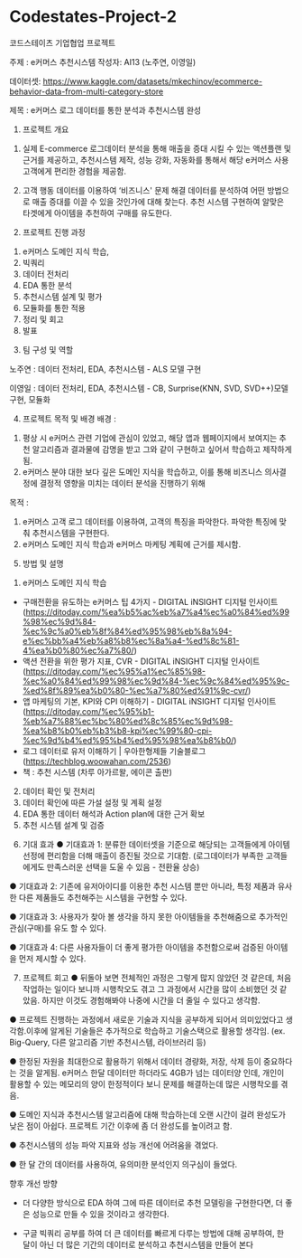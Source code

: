 # Codestates-Project-2
코드스테이츠 기업협업 프로젝트 

주제 : e커머스 추천시스템 
작성자: AI13 (노주연, 이영일)

데이터셋: https://www.kaggle.com/datasets/mkechinov/ecommerce-behavior-data-from-multi-category-store

제목 : e커머스 로그 데이터를 통한 분석과 추천시스템 완성

1. 프로젝트 개요
1) 실제 E-commerce 로그데이터 분석을 통해 매출을 증대 시킬 수 있는 액션플랜 및
근거를 제공하고, 추천시스템 제작, 성능 강화, 자동화를 통해서 해당 e커머스 사용
고객에게 편리한 경험을 제공함.

2) 고객 행동 데이터를 이용하여 ‘비즈니스' 문제 해결
데이터를 분석하여 어떤 방법으로 매출 증대를 이끌 수 있을 것인가에 대해 찾는다.
추천 시스템 구현하여 알맞은 타겟에게 아이템을 추천하여 구매를 유도한다.

2. 프로젝트 진행 과정
1) e커머스 도메인 지식 학습,
2) 빅쿼리
3) 데이터 전처리
4) EDA 통한 분석
5) 추천시스템 설계 및 평가
6) 모듈화를 통한 적용
7) 정리 및 회고 
8) 발표

3. 팀 구성 및 역할

노주연 : 데이터 전처리, EDA, 추천시스템 - ALS 모델 구현

이영일 : 데이터 전처리, EDA, 추천시스템 - CB, Surprise(KNN, SVD, SVD++)모델
구현, 모듈화

4. 프로젝트 목적 및 배경
배경 :
1) 평상 시 e커머스 관련 기업에 관심이 있었고, 해당 앱과 웹페이지에서 보여지는
추천 알고리즘과 결과물에 감명을 받고 그와 같이 구현하고 싶어서 학습하고
제작하게됨.
2) e커머스 분야 대한 보다 깊은 도메인 지식을 학습하고, 이를 통해 비즈니스
의사결정에 결정적 영향을 미치는 데이터 분석을 진행하기 위해

목적 :
1) e커머스 고객 로그 데이터를 이용하여, 고객의 특징을 파악한다. 파악한 특징에 맞춰
추천시스템을 구현한다.
2) e커머스 도메인 지식 학습과 e커머스 마케팅 계획에 근거를 제시함.

5. 방법 및 설명
1) e커머스 도메인 지식 학습
- 구매전환을 유도하는 e커머스 팁 4가지 - DIGITAL iNSIGHT 디지털 인사이트 (https://ditoday.com/%ea%b5%ac%eb%a7%a4%ec%a0%84%ed%99%98%ec%9d%84-%ec%9c%a0%eb%8f%84%ed%95%98%eb%8a%94-e%ec%bb%a4%eb%a8%b8%ec%8a%a4-%ed%8c%81-4%ea%b0%80%ec%a7%80/)
- 액션 전환을 위한 평가 지표, CVR - DIGITAL iNSIGHT 디지털 인사이트 (https://ditoday.com/%ec%95%a1%ec%85%98-%ec%a0%84%ed%99%98%ec%9d%84-%ec%9c%84%ed%95%9c-%ed%8f%89%ea%b0%80-%ec%a7%80%ed%91%9c-cvr/)
- 앱 마케팅의 기본, KPI와 CPI 이해하기 - DIGITAL iNSIGHT 디지털 인사이트(https://ditoday.com/%ec%95%b1-%eb%a7%88%ec%bc%80%ed%8c%85%ec%9d%98-%ea%b8%b0%eb%b3%b8-kpi%ec%99%80-cpi-%ec%9d%b4%ed%95%b4%ed%95%98%ea%b8%b0/)
- 로그 데이터로 유저 이해하기 | 우아한형제들 기술블로그 (https://techblog.woowahan.com/2536)
- 책 : 추천 시스템 (차루 아가르왈, 에이콘 출판)

2) 데이터 확인 및 전처리
3) 데이터 확인에 따른 가설 설정 및 계획 설정
4) EDA 통한 데이터 해석과 Action plan에 대한 근거 확보
5) 추천 시스템 설계 및 검증

6. 기대 효과
● 기대효과 1: 분류한 데이터셋을 기준으로 해당되는 고객들에게 아이템 선정에
편리함을 더해 매출이 증진될 것으로 기대함. (로그데이터가 부족한 고객들에게도
만족스러운 선택을 도울 수 있음 - 전환율 상승)

● 기대효과 2: 기존에 유저아이디를 이용한 추천 시스템 뿐만 아니라, 특정 제품과
유사한 다른 제품들도 추천해주는 시스템을 구현할 수 있다.

● 기대효과 3: 사용자가 찾아 볼 생각을 하지 못한 아이템들을 추천해줌으로 추가적인
관심(구매)를 유도 할 수 있다.

● 기대효과 4: 다른 사용자들이 더 좋게 평가한 아이템을 추천함으로써 검증된
아이템을 먼저 제시할 수 있다.

7. 프로젝트 회고
● 뒤돌아 보면 전체적인 과정은 그렇게 많지 않았던 것 같은데, 처음 작업하는 일이다
보니까 시행착오도 겪고 그 과정에서 시간을 많이 소비했던 것 같았음. 하지만
이것도 경험해봐야 나중에 시간을 더 줄일 수 있다고 생각함.

● 프로젝트 진행하는 과정에서 새로운 기술과 지식을 공부하게 되어서 의미있었다고
생각함.이후에 알게된 기술들은 추가적으로 학습하고 기술스택으로 활용할 생각임.
(ex. Big-Query, 다른 알고리즘 기반 추천시스템, 라이브러리 등)

● 한정된 자원을 최대한으로 활용하기 위해서 데이터 경량화, 저장, 삭제 등이
중요하다는 것을 알게됨. e커머스 한달 데이터만 하더라도 4GB가 넘는 데이터양
인데, 개인이 활용할 수 있는 메모리의 양이 한정적이다 보니 문제를 해결하는데
많은 시행착오를 겪음.

● 도메인 지식과 추천시스템 알고리즘에 대해 학습하는데 오랜 시간이 걸려 완성도가
낮은 점이 아쉽다. 프로젝트 기간 이후에 좀 더 완성도를 높이려고 함.

● 추천시스템의 성능 파악 지표와 성능 개선에 어려움을 겪었다.

● 한 달 간의 데이터를 사용하여, 유의미한 분석인지 의구심이 들었다.


향후 개선 방향


- 더 다양한 방식으로 EDA 하여 그에 따른 데이터로 추천 모델링을 구현한다면, 더
좋은 성능으로 만들 수 있을 것이라고 생각한다.


- 구글 빅쿼리 공부를 하여 더 큰 데이터를 빠르게 다루는 방법에 대해 공부하여, 한
달이 아닌 더 많은 기간의 데이터로 분석하고 추천시스템을 만들어 본다

